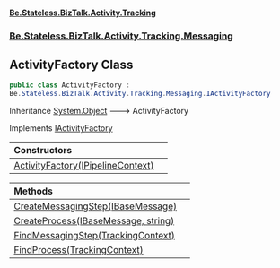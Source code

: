#### [Be.Stateless.BizTalk.Activity.Tracking](README.md 'README')
### [Be.Stateless.BizTalk.Activity.Tracking.Messaging](Be.Stateless.BizTalk.Activity.Tracking.Messaging.md 'Be.Stateless.BizTalk.Activity.Tracking.Messaging')

## ActivityFactory Class

```csharp
public class ActivityFactory :
Be.Stateless.BizTalk.Activity.Tracking.Messaging.IActivityFactory
```

Inheritance [System.Object](https://docs.microsoft.com/en-us/dotnet/api/System.Object 'System.Object') &#129106; ActivityFactory

Implements [IActivityFactory](IActivityFactory.md 'Be.Stateless.BizTalk.Activity.Tracking.Messaging.IActivityFactory')

| Constructors | |
| :--- | :--- |
| [ActivityFactory(IPipelineContext)](ActivityFactory.ActivityFactory(IPipelineContext).md 'Be.Stateless.BizTalk.Activity.Tracking.Messaging.ActivityFactory.ActivityFactory(Microsoft.BizTalk.Component.Interop.IPipelineContext)') | |

| Methods | |
| :--- | :--- |
| [CreateMessagingStep(IBaseMessage)](ActivityFactory.CreateMessagingStep(IBaseMessage).md 'Be.Stateless.BizTalk.Activity.Tracking.Messaging.ActivityFactory.CreateMessagingStep(Microsoft.BizTalk.Message.Interop.IBaseMessage)') | |
| [CreateProcess(IBaseMessage, string)](ActivityFactory.CreateProcess(IBaseMessage,string).md 'Be.Stateless.BizTalk.Activity.Tracking.Messaging.ActivityFactory.CreateProcess(Microsoft.BizTalk.Message.Interop.IBaseMessage, string)') | |
| [FindMessagingStep(TrackingContext)](ActivityFactory.FindMessagingStep(TrackingContext).md 'Be.Stateless.BizTalk.Activity.Tracking.Messaging.ActivityFactory.FindMessagingStep(Be.Stateless.BizTalk.Activity.Tracking.TrackingContext)') | |
| [FindProcess(TrackingContext)](ActivityFactory.FindProcess(TrackingContext).md 'Be.Stateless.BizTalk.Activity.Tracking.Messaging.ActivityFactory.FindProcess(Be.Stateless.BizTalk.Activity.Tracking.TrackingContext)') | |
